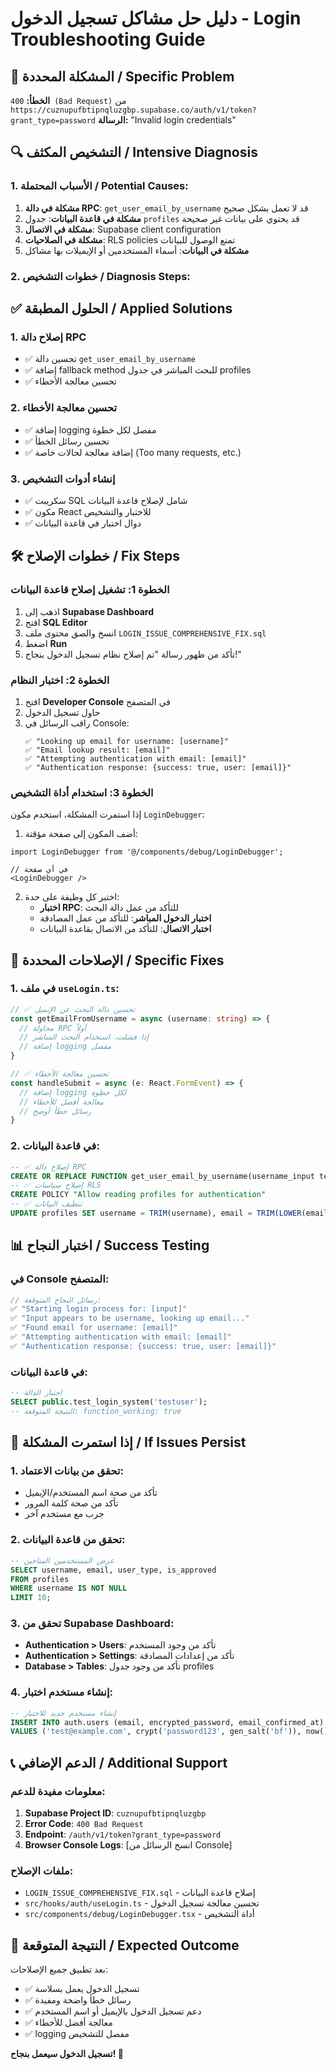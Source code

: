 # دليل حل مشاكل تسجيل الدخول - Login Troubleshooting Guide

## 🚨 **المشكلة المحددة / Specific Problem**

**الخطأ:** `400 (Bad Request)` من `https://cuznupufbtipnqluzgbp.supabase.co/auth/v1/token?grant_type=password`
**الرسالة:** "Invalid login credentials"

## 🔍 **التشخيص المكثف / Intensive Diagnosis**

### **1. الأسباب المحتملة / Potential Causes:**

1. **مشكلة في دالة RPC**: `get_user_email_by_username` قد لا تعمل بشكل صحيح
2. **مشكلة في قاعدة البيانات**: جدول `profiles` قد يحتوي على بيانات غير صحيحة
3. **مشكلة في الاتصال**: Supabase client configuration
4. **مشكلة في الصلاحيات**: RLS policies تمنع الوصول للبيانات
5. **مشكلة في البيانات**: أسماء المستخدمين أو الإيميلات بها مشاكل

### **2. خطوات التشخيص / Diagnosis Steps:**

## ✅ **الحلول المطبقة / Applied Solutions**

### **1. إصلاح دالة RPC**
- ✅ تحسين دالة `get_user_email_by_username`
- ✅ إضافة fallback method للبحث المباشر في جدول profiles
- ✅ تحسين معالجة الأخطاء

### **2. تحسين معالجة الأخطاء**
- ✅ إضافة logging مفصل لكل خطوة
- ✅ تحسين رسائل الخطأ
- ✅ إضافة معالجة لحالات خاصة (Too many requests, etc.)

### **3. إنشاء أدوات التشخيص**
- ✅ سكريبت SQL شامل لإصلاح قاعدة البيانات
- ✅ مكون React للاختبار والتشخيص
- ✅ دوال اختبار في قاعدة البيانات

## 🛠️ **خطوات الإصلاح / Fix Steps**

### **الخطوة 1: تشغيل إصلاح قاعدة البيانات**

1. اذهب إلى **Supabase Dashboard**
2. افتح **SQL Editor**
3. انسخ والصق محتوى ملف `LOGIN_ISSUE_COMPREHENSIVE_FIX.sql`
4. اضغط **Run**
5. تأكد من ظهور رسالة "تم إصلاح نظام تسجيل الدخول بنجاح!"

### **الخطوة 2: اختبار النظام**

1. افتح **Developer Console** في المتصفح
2. حاول تسجيل الدخول
3. راقب الرسائل في Console:
   ```
   ✅ "Looking up email for username: [username]"
   ✅ "Email lookup result: [email]"
   ✅ "Attempting authentication with email: [email]"
   ✅ "Authentication response: {success: true, user: [email]}"
   ```

### **الخطوة 3: استخدام أداة التشخيص**

إذا استمرت المشكلة، استخدم مكون `LoginDebugger`:

1. أضف المكون إلى صفحة مؤقتة:
```tsx
import LoginDebugger from '@/components/debug/LoginDebugger';

// في أي صفحة
<LoginDebugger />
```

2. اختبر كل وظيفة على حدة:
   - **اختبار RPC**: للتأكد من عمل دالة البحث
   - **اختبار الدخول المباشر**: للتأكد من عمل المصادقة
   - **اختبار الاتصال**: للتأكد من الاتصال بقاعدة البيانات

## 🔧 **الإصلاحات المحددة / Specific Fixes**

### **1. في ملف `useLogin.ts`:**
```typescript
// ✅ تحسين دالة البحث عن الإيميل
const getEmailFromUsername = async (username: string) => {
  // محاولة RPC أولاً
  // إذا فشلت، استخدام البحث المباشر
  // إضافة logging مفصل
}

// ✅ تحسين معالجة الأخطاء
const handleSubmit = async (e: React.FormEvent) => {
  // إضافة logging لكل خطوة
  // معالجة أفضل للأخطاء
  // رسائل خطأ أوضح
}
```

### **2. في قاعدة البيانات:**
```sql
-- ✅ إصلاح دالة RPC
CREATE OR REPLACE FUNCTION get_user_email_by_username(username_input text)
-- ✅ إصلاح سياسات RLS
CREATE POLICY "Allow reading profiles for authentication"
-- ✅ تنظيف البيانات
UPDATE profiles SET username = TRIM(username), email = TRIM(LOWER(email))
```

## 📊 **اختبار النجاح / Success Testing**

### **في Console المتصفح:**
```javascript
// رسائل النجاح المتوقعة:
✅ "Starting login process for: [input]"
✅ "Input appears to be username, looking up email..."
✅ "Found email for username: [email]"
✅ "Attempting authentication with email: [email]"
✅ "Authentication response: {success: true, user: [email]}"
```

### **في قاعدة البيانات:**
```sql
-- اختبار الدالة
SELECT public.test_login_system('testuser');
-- النتيجة المتوقعة: function_working: true
```

## 🚨 **إذا استمرت المشكلة / If Issues Persist**

### **1. تحقق من بيانات الاعتماد:**
- تأكد من صحة اسم المستخدم/الإيميل
- تأكد من صحة كلمة المرور
- جرب مع مستخدم آخر

### **2. تحقق من قاعدة البيانات:**
```sql
-- عرض المستخدمين المتاحين
SELECT username, email, user_type, is_approved 
FROM profiles 
WHERE username IS NOT NULL 
LIMIT 10;
```

### **3. تحقق من Supabase Dashboard:**
- **Authentication > Users**: تأكد من وجود المستخدم
- **Authentication > Settings**: تأكد من إعدادات المصادقة
- **Database > Tables**: تأكد من وجود جدول profiles

### **4. إنشاء مستخدم اختبار:**
```sql
-- إنشاء مستخدم جديد للاختبار
INSERT INTO auth.users (email, encrypted_password, email_confirmed_at)
VALUES ('test@example.com', crypt('password123', gen_salt('bf')), now());
```

## 📞 **الدعم الإضافي / Additional Support**

### **معلومات مفيدة للدعم:**
1. **Supabase Project ID**: `cuznupufbtipnqluzgbp`
2. **Error Code**: `400 Bad Request`
3. **Endpoint**: `/auth/v1/token?grant_type=password`
4. **Browser Console Logs**: [انسخ الرسائل من Console]

### **ملفات الإصلاح:**
- `LOGIN_ISSUE_COMPREHENSIVE_FIX.sql` - إصلاح قاعدة البيانات
- `src/hooks/auth/useLogin.ts` - تحسين معالجة تسجيل الدخول
- `src/components/debug/LoginDebugger.tsx` - أداة التشخيص

## 🎉 **النتيجة المتوقعة / Expected Outcome**

بعد تطبيق جميع الإصلاحات:
- ✅ تسجيل الدخول يعمل بسلاسة
- ✅ رسائل خطأ واضحة ومفيدة
- ✅ دعم تسجيل الدخول بالإيميل أو اسم المستخدم
- ✅ معالجة أفضل للأخطاء
- ✅ logging مفصل للتشخيص

**تسجيل الدخول سيعمل بنجاح! 🚀**
